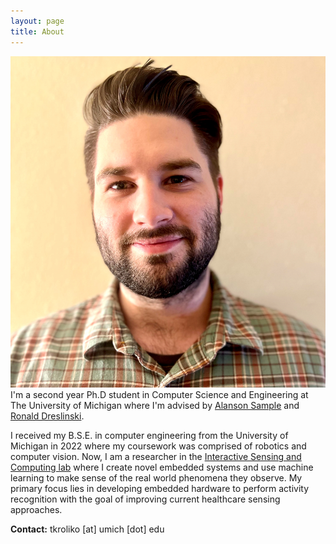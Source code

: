 ```yaml
---
layout: page
title: About
---
```


<!-- <p class="message">
  Hey there! This page is included as an example. Feel free to customize it for your own use upon downloading. Carry on!
</p> -->
<img src="/assets/img/head_shot_about.jpg"      
    class="center" />
I'm a second year Ph.D student in Computer Science and Engineering at The University of Michigan where I'm advised by [Alanson Sample](https://alansonsample.com/) and [Ronald Dreslinski](https://web.eecs.umich.edu/~rdreslin/).

I received my B.S.E. in computer engineering from the University of Michigan
in 2022 where my coursework was comprised of robotics and computer vision. Now, I am a researcher in the [Interactive Sensing and Computing lab](https://theisclab.com/) where I create novel embedded systems and use machine learning to make sense of the real world phenomena they observe. My primary focus lies in developing embedded hardware to perform activity recognition with the goal of improving current healthcare sensing approaches.

**Contact:** tkroliko \[at\] umich \[dot\] edu
